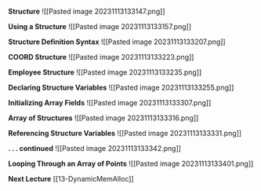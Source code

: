 **Structure**
![[Pasted image 20231113133147.png]]

**Using a Structure**
![[Pasted image 20231113133157.png]]

**Structure Definition Syntax**
![[Pasted image 20231113133207.png]]

**COORD Structure**
![[Pasted image 20231113133223.png]]

**Employee Structure**
![[Pasted image 20231113133235.png]]

**Declaring Structure Variables**
![[Pasted image 20231113133255.png]]

**Initializing Array Fields**
![[Pasted image 20231113133307.png]]

**Array of Structures**
![[Pasted image 20231113133316.png]]

**Referencing Structure Variables**
![[Pasted image 20231113133331.png]]

**. . . continued**
![[Pasted image 20231113133342.png]]

**Looping Through an Array of Points**
![[Pasted image 20231113133401.png]]

**Next Lecture** 
[[13-DynamicMemAlloc]]
